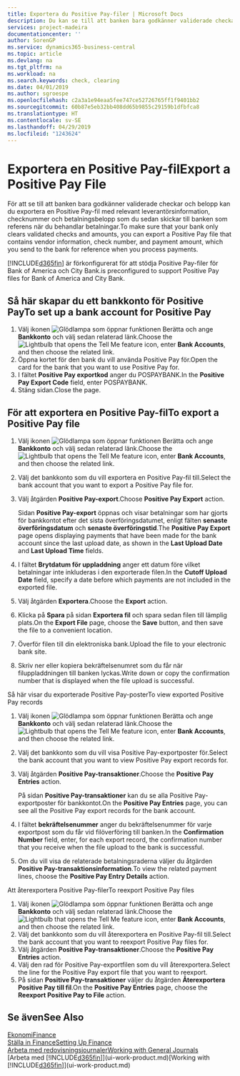 ```yaml
---
title: Exportera du Positive Pay-filer | Microsoft Docs
description: Du kan se till att banken bara godkänner validerade checkar och belopp genom att exportera Positive Pay-fil som innehåller information om leverantör betalning.
services: project-madeira
documentationcenter: ''
author: SorenGP
ms.service: dynamics365-business-central
ms.topic: article
ms.devlang: na
ms.tgt_pltfrm: na
ms.workload: na
ms.search.keywords: check, clearing
ms.date: 04/01/2019
ms.author: sgroespe
ms.openlocfilehash: c2a3a1e94eaa5fee747ce52726765ff1f9401bb2
ms.sourcegitcommit: 60b87e5eb32bb408dd65b9855c29159b1dfbfca8
ms.translationtype: HT
ms.contentlocale: sv-SE
ms.lasthandoff: 04/29/2019
ms.locfileid: "1243624"
---
```

# <a name="export-a-positive-pay-file"></a><span data-ttu-id="01bca-103">Exportera en Positive Pay-fil</span><span class="sxs-lookup"><span data-stu-id="01bca-103">Export a Positive Pay File</span></span>
<span data-ttu-id="01bca-104">För att se till att banken bara godkänner validerade checkar och belopp kan du exportera en Positive Pay-fil med relevant leverantörsinformation, checknummer och betalningsbelopp som du sedan skickar till banken som referens när du behandlar betalningar.</span><span class="sxs-lookup"><span data-stu-id="01bca-104">To make sure that your bank only clears validated checks and amounts, you can export a Positive Pay file that contains vendor information, check number, and payment amount, which you send to the bank for reference when you process payments.</span></span>

[!INCLUDE[d365fin](includes/d365fin_md.md)] <span data-ttu-id="01bca-105">är förkonfigurerat för att stödja Positive Pay-filer för Bank of America och City Bank.</span><span class="sxs-lookup"><span data-stu-id="01bca-105">is preconfigured to support Positive Pay files for Bank of America and City Bank.</span></span>

## <a name="to-set-up-a-bank-account-for-positive-pay"></a><span data-ttu-id="01bca-106">Så här skapar du ett bankkonto för Positive Pay</span><span class="sxs-lookup"><span data-stu-id="01bca-106">To set up a bank account for Positive Pay</span></span>
1. <span data-ttu-id="01bca-107">Välj ikonen ![Glödlampa som öppnar funktionen Berätta](media/ui-search/search_small.png "Berätta vad du vill göra") och ange **Bankkonto** och välj sedan relaterad länk.</span><span class="sxs-lookup"><span data-stu-id="01bca-107">Choose the ![Lightbulb that opens the Tell Me feature](media/ui-search/search_small.png "Tell me what you want to do") icon, enter **Bank Accounts**, and then choose the related link.</span></span>
2. <span data-ttu-id="01bca-108">Öppna kortet för den bank du vill använda Positive Pay för.</span><span class="sxs-lookup"><span data-stu-id="01bca-108">Open the card for the bank that you want to use Positive Pay for.</span></span>
3. <span data-ttu-id="01bca-109">I fältet **Positive Pay exportkod** anger du POSPAYBANK.</span><span class="sxs-lookup"><span data-stu-id="01bca-109">In the **Positive Pay Export Code** field, enter POSPAYBANK.</span></span>
4. <span data-ttu-id="01bca-110">Stäng sidan.</span><span class="sxs-lookup"><span data-stu-id="01bca-110">Close the page.</span></span>

## <a name="to-export-a-positive-pay-file"></a><span data-ttu-id="01bca-111">För att exportera en Positive Pay-fil</span><span class="sxs-lookup"><span data-stu-id="01bca-111">To export a Positive Pay file</span></span>
1. <span data-ttu-id="01bca-112">Välj ikonen ![Glödlampa som öppnar funktionen Berätta](media/ui-search/search_small.png "Berätta vad du vill göra") och ange **Bankkonto** och välj sedan relaterad länk.</span><span class="sxs-lookup"><span data-stu-id="01bca-112">Choose the ![Lightbulb that opens the Tell Me feature](media/ui-search/search_small.png "Tell me what you want to do") icon, enter **Bank Accounts**, and then choose the related link.</span></span>
2. <span data-ttu-id="01bca-113">Välj det bankkonto som du vill exportera en Positive Pay-fil till.</span><span class="sxs-lookup"><span data-stu-id="01bca-113">Select the bank account that you want to export a Positive Pay file for.</span></span>
3. <span data-ttu-id="01bca-114">Välj åtgärden **Positive Pay-export**.</span><span class="sxs-lookup"><span data-stu-id="01bca-114">Choose **Positive Pay Export** action.</span></span>

    <span data-ttu-id="01bca-115">Sidan **Positive Pay-export** öppnas och visar betalningar som har gjorts för bankkontot efter det sista överföringsdatumet, enligt fälten **senaste överföringsdatum** och **senaste överföringstid**.</span><span class="sxs-lookup"><span data-stu-id="01bca-115">The **Positive Pay Export** page opens displaying payments that have been made for the bank account since the last upload date, as shown in the **Last Upload Date** and **Last Upload Time** fields.</span></span>
4. <span data-ttu-id="01bca-116">I fältet **Brytdatum för uppladdning** anger ett datum före vilket betalningar inte inkluderas i den exporterade filen.</span><span class="sxs-lookup"><span data-stu-id="01bca-116">In the **Cutoff Upload Date** field, specify a date before which payments are not included in the exported file.</span></span>
5. <span data-ttu-id="01bca-117">Välj åtgärden **Exportera**.</span><span class="sxs-lookup"><span data-stu-id="01bca-117">Choose the **Export** action.</span></span>
6. <span data-ttu-id="01bca-118">Klicka på **Spara** på sidan **Exportera fil** och spara sedan filen till lämplig plats.</span><span class="sxs-lookup"><span data-stu-id="01bca-118">On the **Export File** page, choose the **Save** button, and then save the file to a convenient location.</span></span>
7. <span data-ttu-id="01bca-119">Överför filen till din elektroniska bank.</span><span class="sxs-lookup"><span data-stu-id="01bca-119">Upload the file to your electronic bank site.</span></span>
8. <span data-ttu-id="01bca-120">Skriv ner eller kopiera bekräftelsenumret som du får när filuppladdningen till banken lyckas.</span><span class="sxs-lookup"><span data-stu-id="01bca-120">Write down or copy the confirmation number that is displayed when the file upload is successful.</span></span>

<span data-ttu-id="01bca-121">Så här visar du exporterade Positive Pay-poster</span><span class="sxs-lookup"><span data-stu-id="01bca-121">To view exported Positive Pay records</span></span>

1. <span data-ttu-id="01bca-122">Välj ikonen ![Glödlampa som öppnar funktionen Berätta](media/ui-search/search_small.png "Berätta vad du vill göra") och ange **Bankkonto** och välj sedan relaterad länk.</span><span class="sxs-lookup"><span data-stu-id="01bca-122">Choose the ![Lightbulb that opens the Tell Me feature](media/ui-search/search_small.png "Tell me what you want to do") icon, enter **Bank Accounts**, and then choose the related link.</span></span>
2. <span data-ttu-id="01bca-123">Välj det bankkonto som du vill visa Positive Pay-exportposter för.</span><span class="sxs-lookup"><span data-stu-id="01bca-123">Select the bank account that you want to view Positive Pay export records for.</span></span>
3. <span data-ttu-id="01bca-124">Välj åtgärden **Positive Pay-transaktioner**.</span><span class="sxs-lookup"><span data-stu-id="01bca-124">Choose the **Positive Pay Entries** action.</span></span>

    <span data-ttu-id="01bca-125">På sidan **Positive Pay-transaktioner** kan du se alla Positive Pay-exportposter för bankkontot.</span><span class="sxs-lookup"><span data-stu-id="01bca-125">On the **Positive Pay Entries** page, you can see all the Positive Pay export records for the bank account.</span></span>
4. <span data-ttu-id="01bca-126">I fältet **bekräftelsenummer** anger du bekräftelsenummer för varje exportpost som du får vid filöverföring till banken.</span><span class="sxs-lookup"><span data-stu-id="01bca-126">In the **Confirmation Number** field, enter, for each export record, the confirmation number that you receive when the file upload to the bank is successful.</span></span>
5. <span data-ttu-id="01bca-127">Om du vill visa de relaterade betalningsraderna väljer du åtgärden **Positive Pay-transaktionsinformation**.</span><span class="sxs-lookup"><span data-stu-id="01bca-127">To view the related payment lines, choose the **Positive Pay Entry Details** action.</span></span>

<span data-ttu-id="01bca-128">Att återexportera Positive Pay-filer</span><span class="sxs-lookup"><span data-stu-id="01bca-128">To reexport Positive Pay files</span></span>

1. <span data-ttu-id="01bca-129">Välj ikonen ![Glödlampa som öppnar funktionen Berätta](media/ui-search/search_small.png "Berätta vad du vill göra") och ange **Bankkonto** och välj sedan relaterad länk.</span><span class="sxs-lookup"><span data-stu-id="01bca-129">Choose the ![Lightbulb that opens the Tell Me feature](media/ui-search/search_small.png "Tell me what you want to do") icon, enter **Bank Accounts**, and then choose the related link.</span></span>
2. <span data-ttu-id="01bca-130">Välj det bankkonto som du vill återexportera en Positive Pay-fil till.</span><span class="sxs-lookup"><span data-stu-id="01bca-130">Select the bank account that you want to reexport Positive Pay files for.</span></span>
3. <span data-ttu-id="01bca-131">Välj åtgärden **Positive Pay-transaktioner**.</span><span class="sxs-lookup"><span data-stu-id="01bca-131">Choose the **Positive Pay Entries** action.</span></span>
4. <span data-ttu-id="01bca-132">Välj den rad för Positive Pay-exportfilen som du vill återexportera.</span><span class="sxs-lookup"><span data-stu-id="01bca-132">Select the line for the Positive Pay export file that you want to reexport.</span></span>
5. <span data-ttu-id="01bca-133">På sidan **Positive Pay-transaktioner** väljer du åtgärden **Återexportera Positive Pay till fil**.</span><span class="sxs-lookup"><span data-stu-id="01bca-133">On the **Positive Pay Entries** page, choose the **Reexport Positive Pay to File** action.</span></span>

## <a name="see-also"></a><span data-ttu-id="01bca-134">Se även</span><span class="sxs-lookup"><span data-stu-id="01bca-134">See Also</span></span>
[<span data-ttu-id="01bca-135">Ekonomi</span><span class="sxs-lookup"><span data-stu-id="01bca-135">Finance</span></span>](finance.md)  
[<span data-ttu-id="01bca-136">Ställa in Finance</span><span class="sxs-lookup"><span data-stu-id="01bca-136">Setting Up Finance</span></span>](finance-setup-finance.md)  
[<span data-ttu-id="01bca-137">Arbeta med redovisningsjournaler</span><span class="sxs-lookup"><span data-stu-id="01bca-137">Working with General Journals</span></span>](ui-work-general-journals.md)  
<span data-ttu-id="01bca-138">[Arbeta med [!INCLUDE[d365fin](includes/d365fin_md.md)]](ui-work-product.md)</span><span class="sxs-lookup"><span data-stu-id="01bca-138">[Working with [!INCLUDE[d365fin](includes/d365fin_md.md)]](ui-work-product.md)</span></span>
